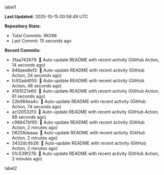 
label1 
<!-- ACTIVITY_START -->
**Last Updated:** 2025-10-15 00:59:49 UTC

**Repository Stats:**
- Total Commits: 96288
- Last Commit: 15 seconds ago

**Recent Commits:**
- 3faa742879: 🤖 Auto-update README with recent activity (GitHub Action, 14 seconds ago)
- 846aee8ef2: 🤖 Auto-update README with recent activity (GitHub Action, 24 seconds ago)
- fc92add055: 🤖 Auto-update README with recent activity (GitHub Action, 48 seconds ago)
- 4181027e60: 🤖 Auto-update README with recent activity (GitHub Action, 61 seconds ago)
- 22b984ea4c: 🤖 Auto-update README with recent activity (GitHub Action, 74 seconds ago)
- ac120532f3: 🤖 Auto-update README with recent activity (GitHub Action, 88 seconds ago)
- c98847bf95: 🤖 Auto-update README with recent activity (GitHub Action, 2 minutes ago)
- 08258daaaa: 🤖 Auto-update README with recent activity (GitHub Action, 2 minutes ago)
- 3432dc4b26: 🤖 Auto-update README with recent activity (GitHub Action, 2 minutes ago)
- 01c539f276: 🤖 Auto-update README with recent activity (GitHub Action, 2 minutes ago)
<!-- ACTIVITY_END -->

label2
